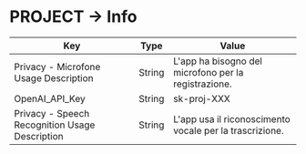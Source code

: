 # PROJECT → Info

| Key | Type | Value |
| --- | --- | --- |
| Privacy - Microfone Usage Description | String | L'app ha bisogno del microfono per la registrazione. |
| OpenAI_API_Key | String | sk-proj-XXX |
| Privacy - Speech Recognition Usage Description | String | L'app usa il riconoscimento vocale per la trascrizione. |
